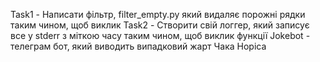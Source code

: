 Task1 - Написати фільтр, filter_empty.py який видаляє порожні рядки таким чином, щоб виклик
Task2 - Створити свій логгер, який записує все у stderr з міткою часу таким чином, щоб виклик функції
Jokebot - телеграм бот, який виводить випадковий жарт Чака Норіса

